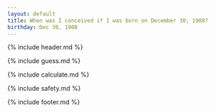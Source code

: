 ```yaml
---
layout: default
title: When was I conceived if I was born on December 30, 1908?
birthday: Dec 30, 1908
---
```


{% include header.md %}

{% include guess.md %}

{% include calculate.md %}

{% include safety.md %}

{% include footer.md %}



